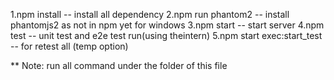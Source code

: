 1.npm install -- install all dependency
2.npm run phantom2 -- install phantomjs2 as not in npm yet for windows
3.npm start -- start server
4.npm test -- unit test and e2e test run(using theintern)
5.npm start exec:start_test -- for retest all (temp option)

** Note: run all command under the folder of this file